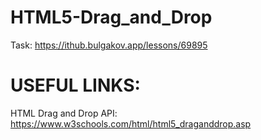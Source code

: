 # HTML5-Drag_and_Drop

Task: https://ithub.bulgakov.app/lessons/69895

# USEFUL LINKS:

HTML Drag and Drop API: https://www.w3schools.com/html/html5_draganddrop.asp
